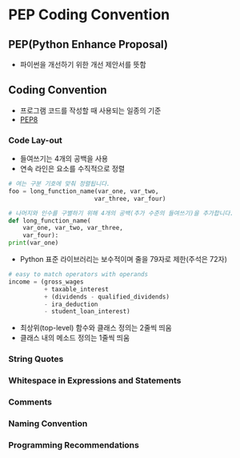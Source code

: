 
# PEP Coding Convention

## PEP(Python Enhance Proposal)
- 파이썬을 개선하기 위한 개선 제안서를 뜻함

## Coding Convention
- 프로그램 코드를 작성할 때 사용되는 일종의 기준
- [PEP8](https://www.python.org/dev/peps/pep-0008/)

### Code Lay-out

- 들여쓰기는 4개의 공백을 사용
- 연속 라인은 요소를 수직적으로 정렬

```python
# 여는 구분 기호에 맞춰 정렬됩니다. 
foo = long_function_name(var_one, var_two, 
                        var_three, var_four) 

# 나머지와 인수를 구별하기 위해 4개의 공백(추가 수준의 들여쓰기)을 추가합니다. 
def long_function_name( 
    var_one, var_two, var_three, 
    var_four): 
print(var_one) 
```

- Python 표준 라이브러리는 보수적이며 줄을 79자로 제한(주석은 72자)

```python
# easy to match operators with operands
income = (gross_wages
          + taxable_interest
          + (dividends - qualified_dividends)
          - ira_deduction
          - student_loan_interest)
```

- 최상위(top-level) 함수와 클래스 정의는 2줄씩 띄움
- 클래스 내의 메소드 정의는 1줄씩 띄움

### String Quotes

### Whitespace in Expressions and Statements

### Comments

### Naming Convention

### Programming Recommendations
